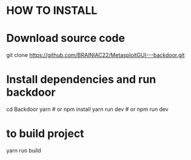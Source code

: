# HOW TO INSTALL


# Download source code
git clone https://github.com/BRAINIAC22/MetasploitGUI---backdoor.git

# Install dependencies and run backdoor
cd Backdoor
yarn # or npm install
yarn run dev # or npm run dev

# to build project
yarn run build
